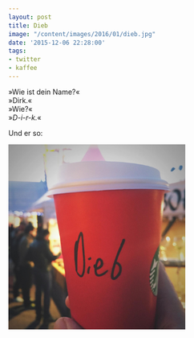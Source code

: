 ```yaml
---
layout: post
title: Dieb
image: "/content/images/2016/01/dieb.jpg"
date: '2015-12-06 22:28:00'
tags:
- twitter
- kaffee
---
```


»Wie ist dein Name?«  
»Dirk.«  
»Wie?«  
»_D-i-r-k._«

Und er so:

<img style="max-width: 70%; height: auto;" src="/content/images/2016/01/dieb.jpg" alt="Dieb">